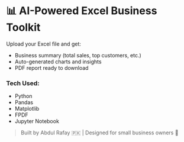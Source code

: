 # 📊 AI-Powered Excel Business Toolkit

Upload your Excel file and get:
- Business summary (total sales, top customers, etc.)
- Auto-generated charts and insights
- PDF report ready to download

### Tech Used:
- Python
- Pandas
- Matplotlib
- FPDF
- Jupyter Notebook

> Built by Abdul Rafay 🇵🇰 | Designed for small business owners 💼
